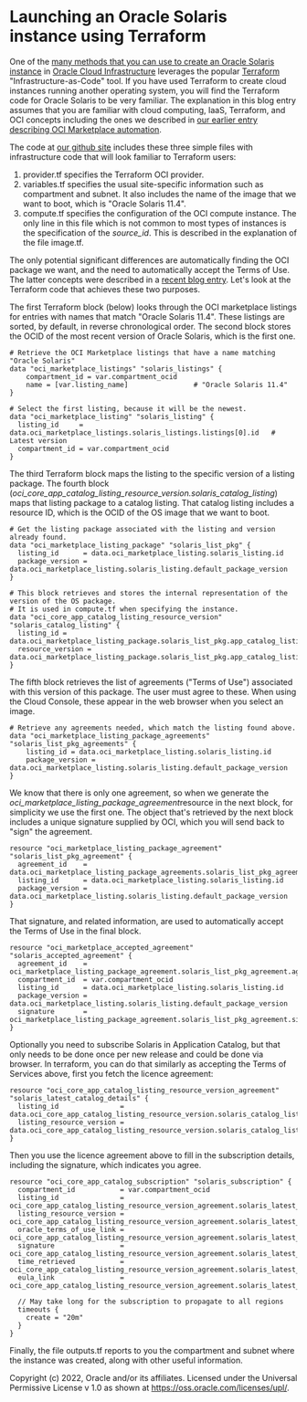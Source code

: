 # Launching an Oracle Solaris instance using Terraform

One of the [many methods that you can use to create an Oracle Solaris instance](https://blogs.oracle.com/solaris/post/oracle-solaris-shines-through-the-cloud) in [Oracle Cloud Infrastructure](https://www.oracle.com/a/ocom/docs/cloud/oracle-cloud-infrastructure-platform-overview-wp.pdf) leverages the popular [Terraform](https://www.terraform.io/) "Infrastructure-as-Code" tool. If you have used Terraform to create cloud instances running another operating system, you will find the Terraform code for Oracle Solaris to be very familiar. The explanation in this blog entry assumes that you are familiar with cloud computing, IaaS, Terraform, and OCI concepts including the ones we described in [our earlier entry describing OCI Marketplace automation](https://blogs.oracle.com/solaris/post/oracle-solaris-on-oci-marketplace-components).

The code at [our github site](https://github.com/oracle/oraclesolaris-contrib/tree/master/OracleSolaris_OCI) includes these three simple files with infrastructure code that will look familiar to Terraform users:
1. provider.tf specifies the Terraform OCI provider.
2. variables.tf specifies the usual site-specific information such as compartment and subnet. It also includes the name of the image that we want to boot, which is "Oracle Solaris 11.4".
3. compute.tf specifies the configuration of the OCI compute instance. The only line in this file which is not common to most types of instances is the specification of the *source_id*. This is described in the explanation of the file image.tf.

The only potential significant differences are automatically finding the OCI package we want, and the need to automatically accept the Terms of Use. The latter concepts were described in a [recent blog entry](https://blogs.oracle.com/solaris/post/oracle-solaris-on-oci-marketplace-components). Let's look at the Terraform code that achieves these two purposes.

The first Terraform block (below) looks through the OCI marketplace listings for entries with names that match "Oracle Solaris 11.4". These listings are sorted, by default, in reverse chronological order. The second block stores the OCID of the most recent version of Oracle Solaris, which is the first one.

```
# Retrieve the OCI Marketplace listings that have a name matching "Oracle Solaris"
data "oci_marketplace_listings" "solaris_listings" {
    compartment_id = var.compartment_ocid
    name = [var.listing_name]                # "Oracle Solaris 11.4"
}

# Select the first listing, because it will be the newest.
data "oci_marketplace_listing" "solaris_listing" {
  listing_id     = data.oci_marketplace_listings.solaris_listings.listings[0].id   # Latest version
  compartment_id = var.compartment_ocid
}
```

The third Terraform block maps the listing to the specific version of a listing package. The fourth block (*oci_core_app_catalog_listing_resource_version.solaris_catalog_listing*) maps that listing package to a catalog listing. That catalog listing includes a resource ID, which is the OCID of the OS image that we want to boot.

```
# Get the listing package associated with the listing and version already found.
data "oci_marketplace_listing_package" "solaris_list_pkg" {
  listing_id      = data.oci_marketplace_listing.solaris_listing.id
  package_version = data.oci_marketplace_listing.solaris_listing.default_package_version
}

# This block retrieves and stores the internal representation of the version of the OS package.
# It is used in compute.tf when specifying the instance.
data "oci_core_app_catalog_listing_resource_version" "solaris_catalog_listing" {
  listing_id = data.oci_marketplace_listing_package.solaris_list_pkg.app_catalog_listing_id
  resource_version = data.oci_marketplace_listing_package.solaris_list_pkg.app_catalog_listing_resource_version
}
```

The fifth block retrieves the list of agreements ("Terms of Use") associated with this version of this package. The user must agree to these. When using the Cloud Console, these appear in the web browser when you select an image.

```
# Retrieve any agreements needed, which match the listing found above.
data "oci_marketplace_listing_package_agreements" "solaris_list_pkg_agreements" {
    listing_id = data.oci_marketplace_listing.solaris_listing.id
    package_version = data.oci_marketplace_listing.solaris_listing.default_package_version
}
```

We know that there is only one agreement, so when we generate the *oci_marketplace_listing_package_agreement*resource in the next block, for simplicity we use the first one. The object that's retrieved by the next block includes a unique signature supplied by OCI, which you will send back to "sign" the agreement.

```
resource "oci_marketplace_listing_package_agreement" "solaris_list_pkg_agreement" {
  agreement_id    = data.oci_marketplace_listing_package_agreements.solaris_list_pkg_agreements.agreements[0].id
  listing_id      = data.oci_marketplace_listing.solaris_listing.id
  package_version = data.oci_marketplace_listing.solaris_listing.default_package_version
}
```

That signature, and related information, are used to automatically accept the Terms of Use in the final block.

```
resource "oci_marketplace_accepted_agreement" "solaris_accepted_agreement" {
  agreement_id    = oci_marketplace_listing_package_agreement.solaris_list_pkg_agreement.agreement_id
  compartment_id  = var.compartment_ocid
  listing_id      = data.oci_marketplace_listing.solaris_listing.id
  package_version = data.oci_marketplace_listing.solaris_listing.default_package_version
  signature       = oci_marketplace_listing_package_agreement.solaris_list_pkg_agreement.signature
}
```

Optionally you need to subscribe Solaris in Application Catalog, but that only needs to be done once per new release
and could be done via browser. In terraform, you can do that similarly as accepting the Terms of Services above, 
first you fetch the licence agreement:

```
resource "oci_core_app_catalog_listing_resource_version_agreement" "solaris_latest_catalog_details" {
  listing_id               = data.oci_core_app_catalog_listing_resource_version.solaris_catalog_listing.listing_id
  listing_resource_version = data.oci_core_app_catalog_listing_resource_version.solaris_catalog_listing.listing_resource_version
}
```

Then you use the licence agreement above to fill in the subscription details, including the signature, which
indicates you agree.

```
resource "oci_core_app_catalog_subscription" "solaris_subscription" {
  compartment_id           = var.compartment_ocid
  listing_id               = oci_core_app_catalog_listing_resource_version_agreement.solaris_latest_catalog_details.listing_id
  listing_resource_version = oci_core_app_catalog_listing_resource_version_agreement.solaris_latest_catalog_details.listing_resource_version
  oracle_terms_of_use_link = oci_core_app_catalog_listing_resource_version_agreement.solaris_latest_catalog_details.oracle_terms_of_use_link
  signature                = oci_core_app_catalog_listing_resource_version_agreement.solaris_latest_catalog_details.signature
  time_retrieved           = oci_core_app_catalog_listing_resource_version_agreement.solaris_latest_catalog_details.time_retrieved
  eula_link                = oci_core_app_catalog_listing_resource_version_agreement.solaris_latest_catalog_details.eula_link

  // May take long for the subscription to propagate to all regions
  timeouts {
    create = "20m"
  }
}
```

Finally, the file outputs.tf reports to you the compartment and subnet where the instance was created, along with other useful information.

Copyright (c) 2022, Oracle and/or its affiliates. Licensed under the Universal Permissive License v 1.0 as shown at https://oss.oracle.com/licenses/upl/. 
